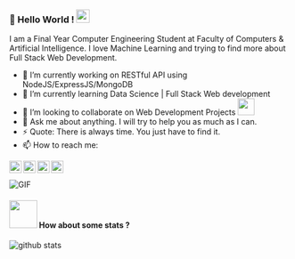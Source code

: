 ### 👋 Hello World !  <img src="https://github.com/TheDudeThatCode/TheDudeThatCode/blob/master/Assets/Earth.gif" width="24px">
    
I am a Final Year Computer Engineering Student at Faculty of Computers & Artificial Intelligence. I love Machine Learning and trying to find more about Full Stack Web Development. 

- 🔭 I’m currently working on RESTful API using NodeJS/ExpressJS/MongoDB
- 🌱 I’m currently learning Data Science | Full Stack Web development
- 👯 I’m looking to collaborate on Web Development Projects <img src="https://media.giphy.com/media/WUlplcMpOCEmTGBtBW/giphy.gif" width="30">
- 💬 Ask me about anything. I will try to help you as much as I can.
- ⚡ Quote: There is always time. You just have to find it.
- 📫 How to reach me:

<a href="https://twitter.com/Mahmoud03203227">
  <img align="left" alt="Mahmoud Yasser | Twitter" width="22px" src="https://cdn.jsdelivr.net/npm/simple-icons@v3/icons/twitter.svg" />
</a>
<a href="https://www.linkedin.com/in/mahmoud-yasser-081ab4158">
  <img align="left" alt="Mahmoud Yasser" width="22px" src="https://cdn.jsdelivr.net/npm/simple-icons@v3/icons/linkedin.svg" />
</a>
<a href="https://www.facebook.com/MahmoudYasserMLE/">
  <img align="left" alt="Mahmoud Yasser" width="22px" src="https://cdn.jsdelivr.net/npm/simple-icons@v3/icons/facebook.svg" />
</a>
<a href="https://github.com/Braineanear">
  <img align="left" alt="Mahmoud Yasser" width="22px" src="https://cdn.jsdelivr.net/npm/simple-icons@v3/icons/github.svg" />
</a>
<br><br>
  <img align="center" alt="GIF" src="https://media.giphy.com/media/836HiJc7pgzy8iNXCn/giphy.gif" />
  <br>

#### <img src="https://media.giphy.com/media/VgCDAzcKvsR6OM0uWg/giphy.gif" width="50"> How about some stats ?
![github stats](https://github-readme-stats.vercel.app/api?username=Braineanear&show_icons=true&theme=dark)
